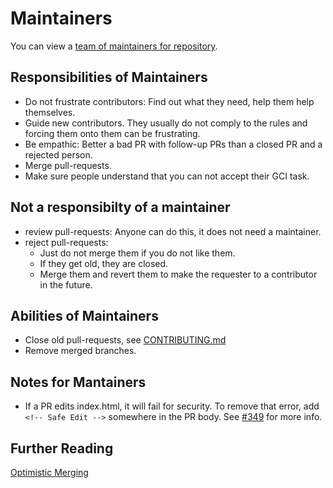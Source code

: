 Maintainers
===========

You can view a [team of maintainers for repository](https://github.com/orgs/fossasia/teams/gci16-maintainers).

Responsibilities of Maintainers
-------------------------------

- Do not frustrate contributors: Find out what they need, help them help themselves.
- Guide new contributors. They usually do not comply to the rules and forcing them onto them can be frustrating.
- Be empathic: Better a bad PR with follow-up PRs than a closed PR and a rejected person.
- Merge pull-requests.
- Make sure people understand that you can not accept their GCI task.

Not a responsibilty of a maintainer
-----------------------------------

- review pull-requests: Anyone can do this, it does not need a maintainer.
- reject pull-requests:
  - Just do not merge them if you do not like them.
  - If they get old, they are closed.
  - Merge them and revert them to make the requester to a contributor in the future.

Abilities of Maintainers
------------------------

- Close old pull-requests, see [CONTRIBUTING.md](CONTRIBUTING.md)
- Remove merged branches.

Notes for Mantainers
--------------------

- If a PR edits index.html, it will fail for security. To remove that error, add ```<!-- Safe Edit -->``` somewhere in the PR body. See [#349](https://github.com/fossasia/gci16.fossasia.org/issues/349) for more info.

Further Reading
---------------

[Optimistic Merging](http://hintjens.com/blog:106)
